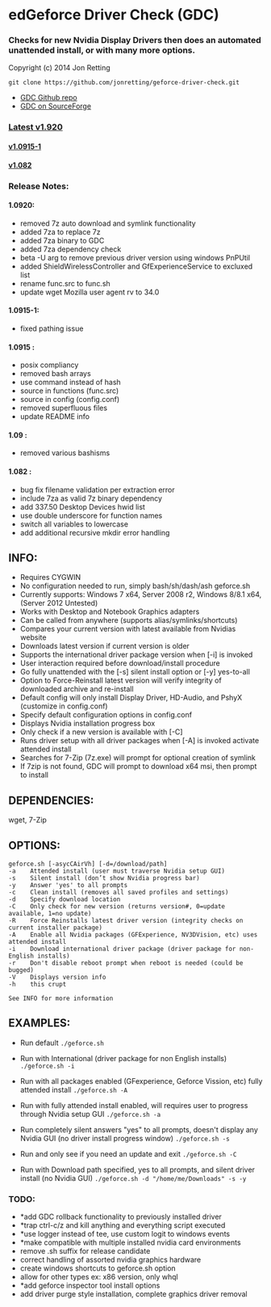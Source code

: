 edGeforce Driver Check (GDC)
==========================
### Checks for new Nvidia Display Drivers then does an automated unattended install, or with many more options.
Copyright (c) 2014 Jon Retting

`git clone https://github.com/jonretting/geforce-driver-check.git`

- [GDC Github repo](https://github.com/jonretting/geforce-driver-check)
- [GDC on SourceForge](https://sourceforge.net/projects/geforce-driver-check/)

### [Latest v1.920](https://sourceforge.net/projects/geforce-driver-check/files/latest/download)

#### [v1.0915-1](https://sourceforge.net/projects/geforce-driver-check/files/geforce-driver-check-10915-1.zip/download)
#### [v1.082](https://sourceforge.net/projects/geforce-driver-check/files/geforce-driver-check-1.082.zip/download)

### Release Notes:

#### 1.0920:
- removed 7z auto download and symlink functionality
- added 7za to replace 7z
- added 7za binary to GDC
- added 7za dependency check
- beta -U arg to remove previous driver version using windows PnPUtil
- added ShieldWirelessController and GfExperienceService to excluxed list
- rename func.src to func.sh
- update wget Mozilla user agent rv to 34.0

#### 1.0915-1:
- fixed pathing issue

#### 1.0915 :
- posix compliancy
- removed bash arrays
- use command instead of hash
- source in functions (func.src)
- source in config (config.conf)
- removed superfluous files
- update README info

#### 1.09 :
- removed various bashisms

#### 1.082 :
- bug fix filename validation per extraction error
- include 7za as valid 7z binary dependency
- add 337.50 Desktop Devices hwid list
- use double underscore for function names
- switch all variables to lowercase
- add additional recursive mkdir error handling

INFO:
-----
- Requires CYGWIN
- No configuration needed to run, simply bash/sh/dash/ash geforce.sh
- Currently supports: Windows 7 x64, Server 2008 r2, Windows 8/8.1 x64, (Server 2012 Untested)
- Works with Desktop and Notebook Graphics adapters
- Can be called from anywhere (supports alias/symlinks/shortcuts)
- Compares your current version with latest available from Nvidias website
- Downloads latest version if current version is older
- Supports the international driver package version when [-i] is invoked
- User interaction required before download/install procedure
- Go fully unattended with the [-s] silent install option or [-y] yes-to-all
- Option to Force-Reinstall latest version will verify integrity of downloaded archive and re-install
- Default config will only install Display Driver, HD-Audio, and PshyX (customize in config.conf)
- Specify default configuration options in config.conf
- Displays Nvidia installation progress box
- Only check if a new version is available with [-C]
- Runs driver setup with all driver packages when [-A] is invoked activate attended install
- Searches for 7-Zip (7z.exe) will prompt for optional creation of symlink
- If 7zip is not found, GDC will prompt to download x64 msi, then prompt to install

DEPENDENCIES:
-------------
wget, 7-Zip

OPTIONS:
--------
	geforce.sh [-asycCAirVh] [-d=/download/path]
	-a    Attended install (user must traverse Nvidia setup GUI)
	-s    Silent install (don’t show Nvidia progress bar)
	-y    Answer 'yes' to all prompts
	-c    Clean install (removes all saved profiles and settings)
	-d    Specify download location
	-C    Only check for new version (returns version#, 0=update available, 1=no update)
    -R    Force Reinstalls latest driver version (integrity checks on current installer package)
	-A    Enable all Nvidia packages (GFExperience, NV3DVision, etc) uses attended install
	-i    Download international driver package (driver package for non-English installs)
	-r    Don't disable reboot prompt when reboot is needed (could be bugged)
	-V    Displays version info
	-h    this crupt

	See INFO for more information

EXAMPLES:
---------
- Run default
	`./geforce.sh`

- Run with International (driver package for non English installs)
	`./geforce.sh -i`

- Run with all packages enabled (GFexperience, Geforce Vission, etc) fully attended install
	`./geforce.sh -A`

- Run with fully attended install enabled, will requires user to progress through Nvidia setup GUI
	`./geforce.sh -a`

- Run completely silent answers "yes" to all prompts, doesn't display any Nvidia GUI (no driver install progress window)
	`./geforce.sh -s`

- Run and only see if you need an update and exit
	`./geforce.sh -C`

- Run with Download path specified, yes to all prompts, and silent driver install (no Nvidia GUI)
	`./geforce.sh -d "/home/me/Downloads" -s -y`

### TODO:
- *add GDC rollback functionality to previously installed driver
- *trap ctrl-c/z and kill anything and everything script executed
- *use logger instead of tee, use custom logit to windows events
- *make compatible with multiple installed nvidia card environments
- remove .sh suffix for release candidate
- correct handling of assorted nvidia graphics hardware
- create windows shortcuts to geforce.sh option
- allow for other types ex: x86 version, only whql
- *add geforce inspector tool install options
- add driver purge style installation, complete graphics driver removal
